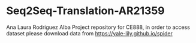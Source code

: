 # Seq2Seq-Translation-AR21359
Ana Laura Rodriguez Alba
Project repository for CE888, in order to access dataset please download data from https://yale-lily.github.io/spider
